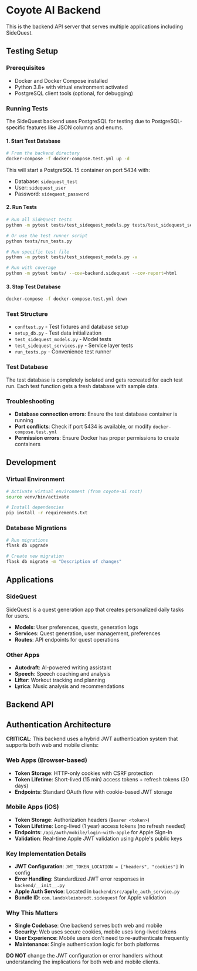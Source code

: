 # Coyote AI Backend

This is the backend API server that serves multiple applications including SideQuest.

## Testing Setup

### Prerequisites

- Docker and Docker Compose installed
- Python 3.8+ with virtual environment activated
- PostgreSQL client tools (optional, for debugging)

### Running Tests

The SideQuest backend uses PostgreSQL for testing due to PostgreSQL-specific features like JSON columns and enums.

#### 1. Start Test Database

```bash
# From the backend directory
docker-compose -f docker-compose.test.yml up -d
```

This will start a PostgreSQL 15 container on port 5434 with:

- Database: `sidequest_test`
- User: `sidequest_user`
- Password: `sidequest_password`

#### 2. Run Tests

```bash
# Run all SideQuest tests
python -m pytest tests/test_sidequest_models.py tests/test_sidequest_services.py -v

# Or use the test runner script
python tests/run_tests.py

# Run specific test file
python -m pytest tests/test_sidequest_models.py -v

# Run with coverage
python -m pytest tests/ --cov=backend.sidequest --cov-report=html
```

#### 3. Stop Test Database

```bash
docker-compose -f docker-compose.test.yml down
```

### Test Structure

- `conftest.py` - Test fixtures and database setup
- `setup_db.py` - Test data initialization
- `test_sidequest_models.py` - Model tests
- `test_sidequest_services.py` - Service layer tests
- `run_tests.py` - Convenience test runner

### Test Database

The test database is completely isolated and gets recreated for each test run. Each test function gets a fresh database with sample data.

### Troubleshooting

- **Database connection errors**: Ensure the test database container is running
- **Port conflicts**: Check if port 5434 is available, or modify `docker-compose.test.yml`
- **Permission errors**: Ensure Docker has proper permissions to create containers

## Development

### Virtual Environment

```bash
# Activate virtual environment (from coyote-ai root)
source venv/bin/activate

# Install dependencies
pip install -r requirements.txt
```

### Database Migrations

```bash
# Run migrations
flask db upgrade

# Create new migration
flask db migrate -m "Description of changes"
```

## Applications

### SideQuest

SideQuest is a quest generation app that creates personalized daily tasks for users.

- **Models**: User preferences, quests, generation logs
- **Services**: Quest generation, user management, preferences
- **Routes**: API endpoints for quest operations

### Other Apps

- **Autodraft**: AI-powered writing assistant
- **Speech**: Speech coaching and analysis
- **Lifter**: Workout tracking and planning
- **Lyrica**: Music analysis and recommendations

## Backend API

## Authentication Architecture

**CRITICAL**: This backend uses a hybrid JWT authentication system that supports both web and mobile clients:

### Web Apps (Browser-based)

- **Token Storage**: HTTP-only cookies with CSRF protection
- **Token Lifetime**: Short-lived (15 min) access tokens + refresh tokens (30 days)
- **Endpoints**: Standard OAuth flow with cookie-based JWT storage

### Mobile Apps (iOS)

- **Token Storage**: Authorization headers (`Bearer <token>`)
- **Token Lifetime**: Long-lived (1 year) access tokens (no refresh needed)
- **Endpoints**: `/api/auth/mobile/login-with-apple` for Apple Sign-In
- **Validation**: Real-time Apple JWT validation using Apple's public keys

### Key Implementation Details

- **JWT Configuration**: `JWT_TOKEN_LOCATION = ["headers", "cookies"]` in config
- **Error Handling**: Standardized JWT error responses in `backend/__init__.py`
- **Apple Auth Service**: Located in `backend/src/apple_auth_service.py`
- **Bundle ID**: `com.landokleinbrodt.sidequest` for Apple validation

### Why This Matters

- **Single Codebase**: One backend serves both web and mobile
- **Security**: Web uses secure cookies, mobile uses long-lived tokens
- **User Experience**: Mobile users don't need to re-authenticate frequently
- **Maintenance**: Single authentication logic for both platforms

**DO NOT** change the JWT configuration or error handlers without understanding the implications for both web and mobile clients.
